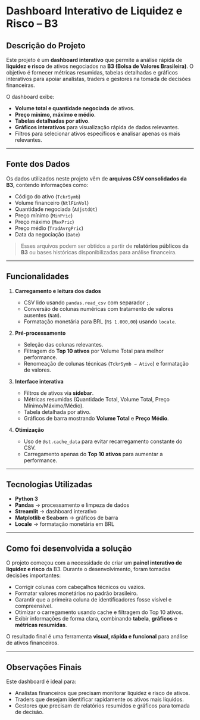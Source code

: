 # Dashboard Interativo de Liquidez e Risco – B3

## Descrição do Projeto

Este projeto é um **dashboard interativo** que permite a análise rápida de **liquidez e risco** de ativos negociados na **B3 (Bolsa de Valores Brasileira)**. O objetivo é fornecer métricas resumidas, tabelas detalhadas e gráficos interativos para apoiar analistas, traders e gestores na tomada de decisões financeiras.

O dashboard exibe:
- **Volume total e quantidade negociada** de ativos.
- **Preço mínimo, máximo e médio**.
- **Tabelas detalhadas por ativo**.
- **Gráficos interativos** para visualização rápida de dados relevantes.
- Filtros para selecionar ativos específicos e analisar apenas os mais relevantes.

---

## Fonte dos Dados

Os dados utilizados neste projeto vêm de **arquivos CSV consolidados da B3**, contendo informações como:

- Código do ativo (`TckrSymb`)
- Volume financeiro (`NtlFinVol`)
- Quantidade negociada (`AdjstdQt`)
- Preço mínimo (`MinPric`)
- Preço máximo (`MaxPric`)
- Preço médio (`TradAvrgPric`)
- Data da negociação (`Date`)

> Esses arquivos podem ser obtidos a partir de **relatórios públicos da B3** ou bases históricas disponibilizadas para análise financeira.

---

## Funcionalidades

1. **Carregamento e leitura dos dados**
   - CSV lido usando `pandas.read_csv` com separador `;`.
   - Conversão de colunas numéricas com tratamento de valores ausentes (`NaN`).
   - Formatação monetária para BRL (`R$ 1.000,00`) usando `locale`.

2. **Pré-processamento**
   - Seleção das colunas relevantes.
   - Filtragem do **Top 10 ativos** por Volume Total para melhor performance.
   - Renomeação de colunas técnicas (`TckrSymb → Ativo`) e formatação de valores.

3. **Interface interativa**
   - Filtros de ativos via **sidebar**.
   - Métricas resumidas (Quantidade Total, Volume Total, Preço Mínimo/Máximo/Médio).
   - Tabela detalhada por ativo.
   - Gráficos de barra mostrando **Volume Total** e **Preço Médio**.

4. **Otimização**
   - Uso de `@st.cache_data` para evitar recarregamento constante do CSV.
   - Carregamento apenas do **Top 10 ativos** para aumentar a performance.

---

## Tecnologias Utilizadas

- **Python 3**
- **Pandas** → processamento e limpeza de dados
- **Streamlit** → dashboard interativo
- **Matplotlib e Seaborn** → gráficos de barra
- **Locale** → formatação monetária em BRL

---

## Como foi desenvolvida a solução

O projeto começou com a necessidade de criar um **painel interativo de liquidez e risco** da B3. Durante o desenvolvimento, foram tomadas decisões importantes:

- Corrigir colunas com cabeçalhos técnicos ou vazios.
- Formatar valores monetários no padrão brasileiro.
- Garantir que a primeira coluna de identificadores fosse visível e compreensível.
- Otimizar o carregamento usando cache e filtragem do Top 10 ativos.
- Exibir informações de forma clara, combinando **tabela**, **gráficos** e **métricas resumidas**.

O resultado final é uma ferramenta **visual, rápida e funcional** para análise de ativos financeiros.

---

## Observações Finais

Este dashboard é ideal para:

- Analistas financeiros que precisam monitorar liquidez e risco de ativos.
- Traders que desejam identificar rapidamente os ativos mais líquidos.
- Gestores que precisam de relatórios resumidos e gráficos para tomada de decisão.

